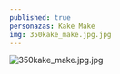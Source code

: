 ```yaml
---
published: true
personazas: Kakė Makė
img: 350kake_make.jpg.jpg
---
```

![350kake_make.jpg.jpg]({{site.baseurl}}/img/personazai/350kake_make.jpg.jpg)
